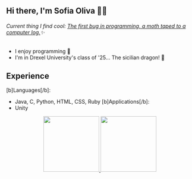 ## Hi there, I'm Sofia Oliva 👋✨
###### Current thing I find cool: [The first bug in programming, a moth taped to a computer log.](https://en.wikipedia.org/wiki/Software_bug)✨

- I enjoy programming 💬
- I'm in Drexel University's class of '25... The sicilian dragon! 🐉
 ## Experience
 [b]Languages[/b]:
- Java, C, Python, HTML, CSS, Ruby
[b]Applications[/b]:
- Unity

<div align="center">
  <a href="https://github.com/SofiaOliva">
  <img height="150px" src="https://github-readme-stats.vercel.app/api?username=SofiaOliva&hide_border=false&include_all_commits=false&count_private=true&theme=tokyonight"/>
  <img height="150px" src="https://github-readme-stats.vercel.app/api/top-langs/?username=SofiaOliva&langs_count=8&theme=tokyonight&hide_border=false&include_all_commits=true&count_private=true&layout=compact"/>
</div>

